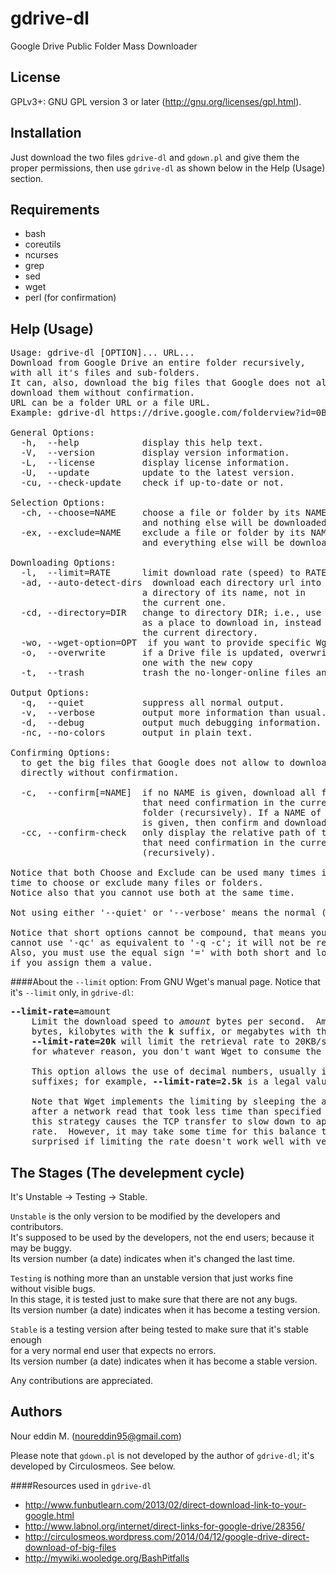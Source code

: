 gdrive-dl
=========
Google Drive Public Folder Mass Downloader


License
-------
GPLv3+: GNU GPL version 3 or later (http://gnu.org/licenses/gpl.html).

Installation
------------
Just download the two files `gdrive-dl` and `gdown.pl` and give them the proper permissions, then use `gdrive-dl` as shown below in the Help (Usage) section.

Requirements
------------
* bash
* coreutils
* ncurses
* grep
* sed
* wget
* perl (for confirmation)


Help (Usage)
----
<pre>Usage: gdrive-dl [OPTION]... URL...
Download from Google Drive an entire folder recursively,
with all it's files and sub-folders.
It can, also, download the big files that Google does not allow
download them without confirmation.
URL can be a folder URL or a file URL.
Example: gdrive-dl https://drive.google.com/folderview?id=0BXXXXXXXXXXX

General Options:
  -h,  --help            display this help text.
  -V,  --version         display version information.
  -L,  --license         display license information.
  -U,  --update          update to the latest version.
  -cu, --check-update    check if up-to-date or not.

Selection Options:
  -ch, --choose=NAME     choose a file or folder by its NAME,
                         and nothing else will be downloaded.
  -ex, --exclude=NAME    exclude a file or folder by its NAME,
                         and everything else will be downloaded.

Downloading Options:
  -l,  --limit=RATE      limit download rate (speed) to RATE.
  -ad, --auto-detect-dirs  download each directory url into
                         a directory of its name, not in
                         the current one.
  -cd, --directory=DIR   change to directory DIR; i.e., use it
                         as a place to download in, instead of
                         the current directory.
  -wo, --wget-option=OPT  if you want to provide specific Wget options.
  -o,  --overwrite       if a Drive file is updated, overwrite the local
                         one with the new copy
  -t,  --trash           trash the no-longer-online files and folders
  
Output Options:
  -q,  --quiet           suppress all normal output.
  -v,  --verbose         output more information than usual.
  -d,  --debug           output much debugging information.
  -nc, --no-colors       output in plain text.

Confirming Options:
  to get the big files that Google does not allow to download them
  directly without confirmation.

  -c,  --confirm[=NAME]  if no NAME is given, download all files
                         that need confirmation in the current
                         folder (recursively). If a NAME of a file
                         is given, then confirm and download this file.
  -cc, --confirm-check   only display the relative path of the files
                         that need confirmation in the current folder
                         (recursively).

Notice that both Choose and Exclude can be used many times in the same
time to choose or exclude many files or folders.
Notice also that you cannot use both at the same time.

Not using either '--quiet' or '--verbose' means the normal (default) mode.

Notice that short options cannot be compound, that means you
cannot use '-qc' as equivalent to '-q -c'; it will not be recognized.
Also, you must use the equal sign '=' with both short and long options,
if you assign them a value.</pre>

####About the `--limit` option:
From GNU Wget's manual page. Notice that it's `--limit` only, in `gdrive-dl`:
<pre><b>--limit-rate=</b>amount
    Limit the download speed to <i>amount</i> bytes per second.  Amount may be expressed in
    bytes, kilobytes with the <b>k</b> suffix, or megabytes with the <b>m</b> suffix.  For example,
    <b>--limit-rate=20k</b> will limit the retrieval rate to 20KB/s.  This is useful when,
    for whatever reason, you don't want Wget to consume the entire available bandwidth.

    This option allows the use of decimal numbers, usually in conjunction with power
    suffixes; for example, <b>--limit-rate=2.5k</b> is a legal value.

    Note that Wget implements the limiting by sleeping the appropriate amount of time
    after a network read that took less time than specified by the rate.  Eventually
    this strategy causes the TCP transfer to slow down to approximately the specified
    rate.  However, it may take some time for this balance to be achieved, so don't be
    surprised if limiting the rate doesn't work well with very small files.</pre>


The Stages (The develepment cycle)
----------------------------------
It's Unstable -> Testing -> Stable.

`Unstable` is the only version to be modified by the developers and contributors.  
It's supposed to be used by the developers, not the end users; because it may be buggy.  
Its version number (a date) indicates when it's changed the last time.

`Testing` is nothing more than an unstable version that just works fine without visible bugs.  
In this stage, it is tested just to make sure that there are not any bugs.  
Its version number (a date) indicates when it has become a testing version.

`Stable` is a testing version after being tested to make sure that it's stable enough  
for a very normal end user that expects no errors.  
Its version number (a date) indicates when it has become a stable version.

Any contributions are appreciated.

Authors
------------
 Nour eddin M. (noureddin95@gmail.com)

Please note that `gdown.pl` is not developed by the author of `gdrive-dl`; it's developed by Circulosmeos. See below.

####Resources used in `gdrive-dl`  
-  http://www.funbutlearn.com/2013/02/direct-download-link-to-your-google.html  
-  http://www.labnol.org/internet/direct-links-for-google-drive/28356/
-  http://circulosmeos.wordpress.com/2014/04/12/google-drive-direct-download-of-big-files
-  http://mywiki.wooledge.org/BashPitfalls


